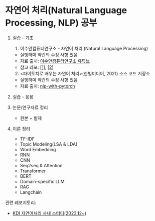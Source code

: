# 자연어 처리(Natural Language Processing, NLP) 공부

1. 실습 - 기초
   1) 이수안컴퓨터연구소 - 자연어 처리 (Natural Language Processing)
   - 실행하며 약간의 수정 사항 있음
   - 자료 출처: [이수안컴퓨터연구소 유튜브](https://www.youtube.com/@user-ss5no9xw6e)
   - 참고 레포: [[1]](https://github.com/yeon93/NLP_study), [[2]](https://github.com/kjh8331267/NLP_suanlab)
   2) <파이토치로 배우는 자연어 처리>(한빛미디어, 2021) 소스 코드 저장소
   - 실행하며 약간의 수정 사항 있음
   - 자료 출처: [nlp-with-pytorch](https://github.com/rickiepark/nlp-with-pytorch)

2. 실습 - 응용

3. 논문/연구자료 정리
   - 원본 + 발제

4. 이론 정리
   - TF-IDF
   - Topic Modeling(LSA & LDA)
   - Word Embedding
   - RNN
   - CNN
   - Seq2seq & Attention
   - Transformer
   - BERT
   - Domain-specific LLM
   - RAG
   - Langchain

관련 레포지토리:
- [KDI 자연어처리 사내 스터디(2023.12~)](https://github.com/kjh8331267/NLP_study?tab=readme-ov-file)
